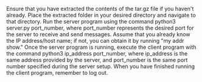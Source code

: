 Ensure that you have extracted the contents of the tar.gz file if you haven't already.
Place the extracted folder in your desired directory and navigate to that directory.
Run the server program using the command python3 server.py port_number, where port_number represents the desired port for the server to receive and send messages. Assume that you already know the IP address/host name; if not, you can obtain it by running "my addr show."
Once the server program is running, execute the client program with the command python3 ip_address port_number, where ip_address is the same address provided by the server, and port_number is the same port number specified during the server setup.
When you have finished running the client program, remember to log out.
